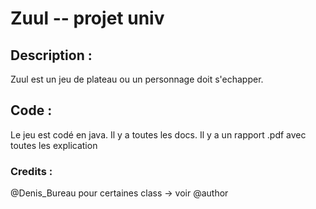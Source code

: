 # Zuul -- projet univ

## Description : 

Zuul est un jeu de plateau ou un personnage doit s'echapper. 

## Code :
Le jeu est codé en java. 
Il y a toutes les docs. 
Il y a un rapport .pdf avec toutes les explication

### Credits : 
@Denis_Bureau pour certaines class -> voir @author 
